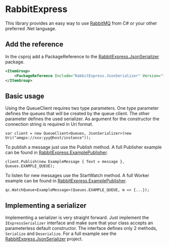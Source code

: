 # RabbitExpress

This library provides an easy way to use [RabbitMQ](https://www.rabbitmq.com) from C# or your other preferred .Net language.

## Add the reference

In the csproj add a PackageReference to the [RabbitExpress.JsonSerializer](../RabbitExpress.JsonSerializer/README.md) package.

```xml
<ItemGroup>
    <PackageReference Include="RabbitExpress.JsonSerializer" Version="*" />
</ItemGroup>
```

## Basic usage

Using the QueueClient requires two type parameters. One type parameter defines the queues that will be created by the queue client. The other parameter defines the used serializer. As argument for the constructor the connection string is required in Uri format.

```c-sharp
var client = new QueueClient<Queues, JsonSerializer>(new Uri("amqps://xxx:yyy@host/instance"));
```

To publish a message just use the Publish method. A full Publisher example can be found in [RabbitExpress.ExamplePublisher](../RabbitExpress.ExamplePublisher/README.md).

```c-sharp
client.Publish(new ExampleMessage { Text = message }, Queues.EXAMPLE_QUEUE);
```

To listen for new messages use the StartWatch method. A full Worker example can be found in [RabbitExpress.ExamplePublisher](../RabbitExpress.ExampleWorker/README.md).

```c-sharp
qc.WatchQueue<ExampleMessage>(Queues.EXAMPLE_QUEUE, m => {...});
```

## Implementing a serializer

Implementing a serializer is very straight forward. Just implement the ```IExpressSerializer``` interface and make sure that your class accepts an parameterless default constructor. The interface defines only 2 methods, ```Serialize``` and ```Deserialize```. For a full example see the [RabbitExpress.JsonSerializer](../RabbitExpress.JsonSerializer/README.md) project.

